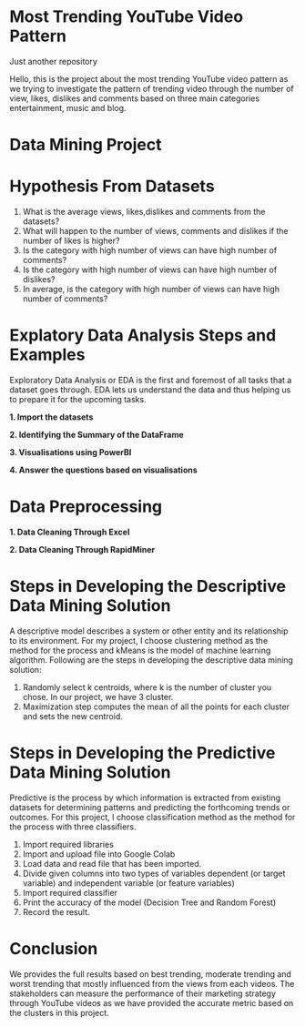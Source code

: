 # Most Trending YouTube Video Pattern
Just another repository

Hello, this is the project about the most trending YouTube video pattern as we trying to investigate the pattern of trending video through the number of view, likes, dislikes and comments based on three main categories entertainment, music and blog.


# Data Mining Project
# Hypothesis From Datasets
1. What is the average views, likes,dislikes and comments from the datasets?
2. What will happen to the number of views, comments and dislikes if the number of likes is higher?
3. Is the category with high number of views can have high number of comments?
4. Is the category with high number of views can have high number of dislikes?
5. In average, is the category with high number of views can have high number of comments?


# Explatory Data Analysis Steps and Examples
Exploratory Data Analysis or EDA is the first and foremost of all tasks that a dataset goes through. EDA lets us understand the data and thus helping us to prepare it for the upcoming tasks. 

**1. Import the datasets**

**2. Identifying the Summary of the DataFrame**

**3. Visualisations using PowerBI**

**4. Answer the questions based on visualisations**


# Data Preprocessing

**1. Data Cleaning Through Excel**

**2. Data Cleaning Through RapidMiner**



# Steps in Developing the Descriptive Data Mining Solution

A descriptive model describes a system or other entity and its relationship to its environment. For my project, I choose clustering method as the method for the process and kMeans is the model of machine learning algorithm. Following are the steps in developing the descriptive data mining solution:

1. Randomly select k centroids, where k is the number of cluster you chose. In our project, we have 3 cluster.
2. Maximization step computes the mean of all the points for each cluster and sets the new centroid.



# Steps in Developing the Predictive Data Mining Solution

Predictive is the process by which information is extracted from existing datasets for determining patterns and predicting the forthcoming trends or outcomes. For this project, I choose classification method as the method for the process with three classifiers. 

1. Import required libraries
2. Import and upload file into Google Colab
3. Load data and read file that has been imported.
4. Divide given columns into two types of variables dependent (or target variable) and independent variable (or feature variables)
5. Import required classifier 
6. Print the accuracy of the model (Decision Tree and Random Forest)
7. Record the result.

# Conclusion 

We provides the full results based on best trending, moderate trending and worst trending that mostly influenced from the views from each videos. The stakeholders can measure the performance of their marketing strategy through YouTube videos as we have provided the accurate metric based on the clusters in this project. 


